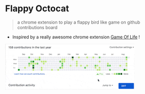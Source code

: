 # Flappy Octocat

> a chrome extension to play a flappy bird like game on github contributions board

* Inspired by a really awesome chrome extension [Game Of Life](https://github.com/yuanchuan/game-of-life) !

![screenshot](screenshot.gif)

